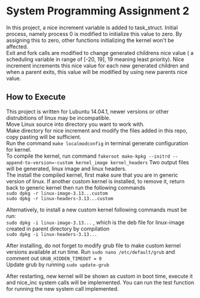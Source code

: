 # System Programming Assignment 2

In this project, a nice increment variable is added to task_struct. Initial process, namely process 0 is modified to initialize this value to zero. By assigning this to zero, other functions initializing the kernel won't be affected. <br/>
Exit and fork calls are modified to change generated childrens nice value ( a scheduling variable in range of [-20, 19], 19 meaning least priority). Nice increment increments this nice value for each new generated children and when a parent exits, this value will be modified by using new parents nice value.

## How to Execute
This project is written for Lubuntu 14.04.1, newer versions or other distrubitions of linux may be incompatible.
<br/>
Move Linux source into directory you want to work with.
<br/>
Make directory for nice increment and modify the files added in this repo, copy pasting will be sufficient.
<br/>
Run the command
`make localmodconfig` in terminal generate configuration for kernel.
<br/>
To compile the kernel, run command `fakeroot
make-kpkg --initrd --append-to-version=-custom kernel_image
kernel_headers`
Two output files will be generated, linux image and linux headers.
<br/>
The install the compiled kernel, first make sure that you are in generic version of linux. If another custom kernel is installed, to remove it, return back to generic kernel then run the following commands <br/> `sudo dpkg -r linux-image-3.13...custom` <br/>
`sudo dpkg -r linux-headers-3.13...custom` <br/>

Alternatively, to install a new custom kernel following commands must be run: <br/>
`sudo dpkg -i linux-image-3.13...` , which is the deb file for linux-image created in parent directory by compilation <br/>
`sudo dpkg -i linux-headers-3.13...` <br/>

After installing, do not forget to modify grub file to make custom kernel versions available at run time. Run
`sudo nano /etc/default/grub` and comment out `GRUB_HIDDEN_TIMEOUT = 0`
<br/>
Update grub by running `sudo update-grub` <br/>

After restarting, new kernel will be shown as custom in boot time, execute it and nice_inc system calls will be implemented. You can run the test function for running the new system call implemented.
